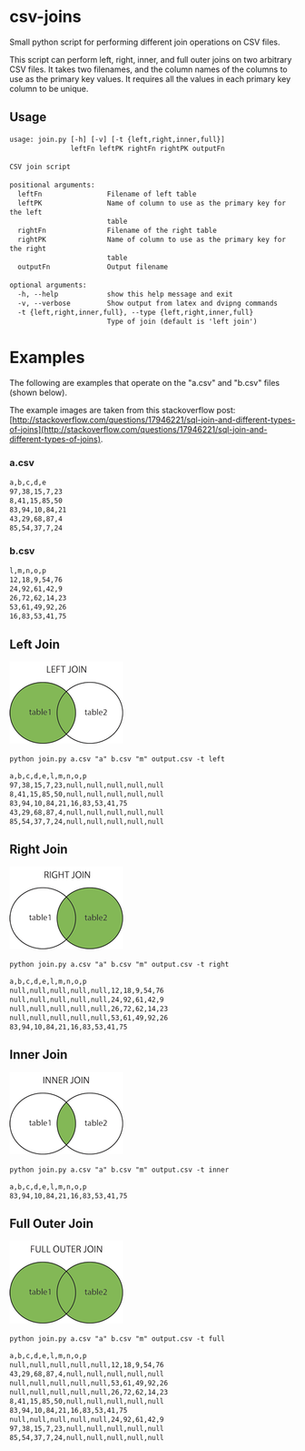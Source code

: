 # csv-joins
Small python script for performing different join operations on CSV files.

This script can perform left, right, inner, and full outer joins on two arbitrary CSV files.
It takes two filenames, and the column names of the columns to use as the primary key values.
It requires all the values in each primary key column to be unique. 

## Usage

```
usage: join.py [-h] [-v] [-t {left,right,inner,full}]
               leftFn leftPK rightFn rightPK outputFn

CSV join script

positional arguments:
  leftFn                Filename of left table
  leftPK                Name of column to use as the primary key for the left
                        table
  rightFn               Filename of the right table
  rightPK               Name of column to use as the primary key for the right
                        table
  outputFn              Output filename

optional arguments:
  -h, --help            show this help message and exit
  -v, --verbose         Show output from latex and dvipng commands
  -t {left,right,inner,full}, --type {left,right,inner,full}
                        Type of join (default is 'left join')
```

# Examples

The following are examples that operate on the "a.csv" and "b.csv" files (shown below).

The example images are taken from this stackoverflow post: [http://stackoverflow.com/questions/17946221/sql-join-and-different-types-of-joins](http://stackoverflow.com/questions/17946221/sql-join-and-different-types-of-joins).

### a.csv

```
a,b,c,d,e
97,38,15,7,23
8,41,15,85,50
83,94,10,84,21
43,29,68,87,4
85,54,37,7,24
```

### b.csv

```
l,m,n,o,p
12,18,9,54,76
24,92,61,42,9
26,72,62,14,23
53,61,49,92,26
16,83,53,41,75

```

## Left Join

![left join example](images/left.png)

`python join.py a.csv "a" b.csv "m" output.csv -t left`

```
a,b,c,d,e,l,m,n,o,p
97,38,15,7,23,null,null,null,null,null
8,41,15,85,50,null,null,null,null,null
83,94,10,84,21,16,83,53,41,75
43,29,68,87,4,null,null,null,null,null
85,54,37,7,24,null,null,null,null,null
```

## Right Join

![right join example](images/right.png)

`python join.py a.csv "a" b.csv "m" output.csv -t right`

```
a,b,c,d,e,l,m,n,o,p
null,null,null,null,null,12,18,9,54,76
null,null,null,null,null,24,92,61,42,9
null,null,null,null,null,26,72,62,14,23
null,null,null,null,null,53,61,49,92,26
83,94,10,84,21,16,83,53,41,75
```

## Inner Join

![inner join example](images/inner.png)

`python join.py a.csv "a" b.csv "m" output.csv -t inner`

```
a,b,c,d,e,l,m,n,o,p
83,94,10,84,21,16,83,53,41,75
```

## Full Outer Join

![full join example](images/full.png)

`python join.py a.csv "a" b.csv "m" output.csv -t full`

```
a,b,c,d,e,l,m,n,o,p
null,null,null,null,null,12,18,9,54,76
43,29,68,87,4,null,null,null,null,null
null,null,null,null,null,53,61,49,92,26
null,null,null,null,null,26,72,62,14,23
8,41,15,85,50,null,null,null,null,null
83,94,10,84,21,16,83,53,41,75
null,null,null,null,null,24,92,61,42,9
97,38,15,7,23,null,null,null,null,null
85,54,37,7,24,null,null,null,null,null
```
